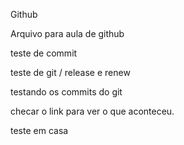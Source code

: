 Github

Arquivo para aula de github

teste de commit


teste de git / release e renew

testando os commits do git

checar o link para ver o que aconteceu.

teste em casa
